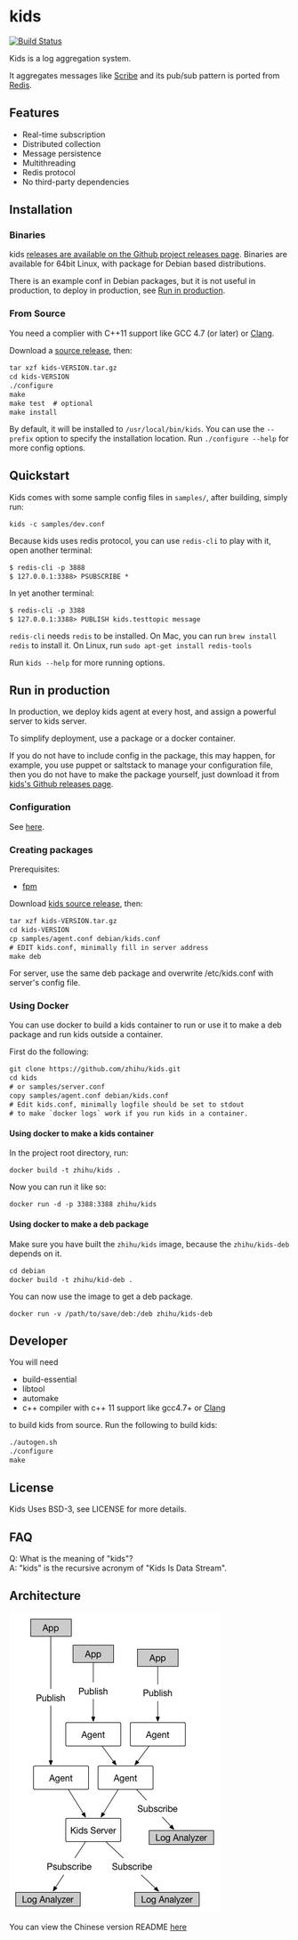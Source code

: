 # kids

[![Build Status]][Travis CI]

Kids is a log aggregation system.

It aggregates messages like [Scribe](https://github.com/facebookarchive/scribe) and its pub/sub pattern is ported from [Redis](http://redis.io/).


## Features

* Real-time subscription
* Distributed collection
* Message persistence
* Multithreading
* Redis protocol
* No third-party dependencies


## Installation

### Binaries

kids [releases are available on the Github project releases page](https://github.com/zhihu/kids/releases).
Binaries are available for 64bit Linux, with package for Debian based distributions.

There is an example conf in Debian packages, but it is not useful in production, to deploy in production, see [Run in production](#production).

### From Source

You need a complier with C++11 support like GCC 4.7 (or later) or [Clang](http://clang.llvm.org).

Download a [source release](https://github.com/zhihu/kids/releases), then:
	
	tar xzf kids-VERSION.tar.gz
	cd kids-VERSION
	./configure
    make
    make test  # optional
    make install

By default, it will be installed to `/usr/local/bin/kids`.
You can use the `--prefix` option to specify the installation location.
Run `./configure --help` for more config options.


## Quickstart

Kids comes with some sample config files in `samples/`, after building, simply run:

    kids -c samples/dev.conf

Because kids uses redis protocol, you can use `redis-cli` to play with it, open another terminal:
    
    $ redis-cli -p 3888
    $ 127.0.0.1:3388> PSUBSCRIBE *

In yet another terminal:
    
    $ redis-cli -p 3388
    $ 127.0.0.1:3388> PUBLISH kids.testtopic message

`redis-cli` needs `redis` to be installed. On Mac, you can run `brew install redis` to install it. On Linux, run `sudo apt-get install redis-tools`



Run `kids --help` for more running options.

<a name="production"></a>
## Run in production

In production, we deploy kids agent at every host, and assign a powerful server to kids server.

To simplify deployment, use a package or a docker container.

If you do not have to include config in the package, this may happen, 
for example, you use puppet or saltstack to manage your configuration file, 
then you do not have to make the package yourself, just download it from
[kids's Github releases page](https://github.com/zhihu/kids/releases).

### Configuration

See [here](doc/config.md).

### Creating packages

Prerequisites:

* [fpm](https://github.com/jordansissel/fpm)

Download [kids source release](https://github.com/zhihu/kids/releases), then: 
	
	tar xzf kids-VERSION.tar.gz
	cd kids-VERSION
    cp samples/agent.conf debian/kids.conf
    # EDIT kids.conf, minimally fill in server address
	make deb

For server, use the same deb package and overwrite /etc/kids.conf with server's config file.

### Using Docker

You can use docker to build a kids container to run or use it to make a deb package and run kids outside a container.

First do the following:
	
	git clone https://github.com/zhihu/kids.git
	cd kids
    # or samples/server.conf
    copy samples/agent.conf debian/kids.conf
    # Edit kids.conf, minimally logfile should be set to stdout 
    # to make `docker logs` work if you run kids in a container.

#### Using docker to make a kids container

In the project root directory, run:

    docker build -t zhihu/kids .

Now you can run it like so:

    docker run -d -p 3388:3388 zhihu/kids

#### Using docker to make a deb package

Make sure you have built the `zhihu/kids` image, because the `zhihu/kids-deb` depends on it.

    cd debian
    docker build -t zhihu/kid-deb .

You can now use the image to get a deb package.

    docker run -v /path/to/save/deb:/deb zhihu/kids-deb

## Developer

You will need

* build-essential
* libtool
* automake
* c++ compiler with c++ 11 support like gcc4.7+ or [Clang](http://clang.llvm.org)

to build kids from source. Run the following to build kids:

	./autogen.sh
	./configure
	make

## License

Kids Uses BSD-3, see LICENSE for more details.


## FAQ

Q: What is the meaning of "kids"?  
A: "kids" is the recursive acronym of "Kids Is Data Stream".


## Architecture

![image](doc/image/arch.jpg)

You can view the Chinese version README [here](README.zh_CN.md)


[Build Status]: https://img.shields.io/travis/zhihu/kids/master.svg?style=flat
[Travis CI]:    https://travis-ci.org/zhihu/kids
